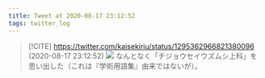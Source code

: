 ```yaml
---
title: Tweet at 2020-08-17 23:12:52
tags: twitter_log
---
```


> [!CITE] https://twitter.com/kaisekiriu/status/1295362966821380096 (2020-08-17 23:12:52)
> ![](https://twitter.com/kaisekiriu/status/1295362966821380096)
> なんとなく「チジョウセイウズムシ上科」を思い出した（これは『学術用語集』由来ではないが）。
